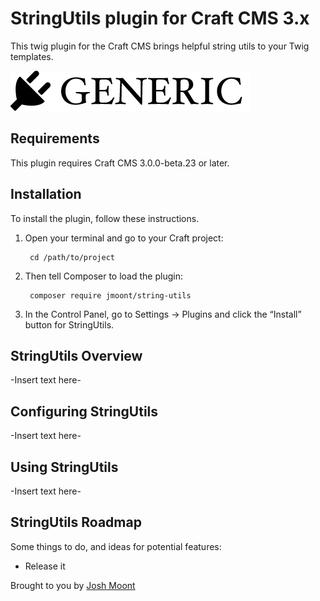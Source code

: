 # StringUtils plugin for Craft CMS 3.x

This twig plugin for the Craft CMS brings helpful string utils to your Twig templates.

![Screenshot](resources/img/plugin-logo.png)

## Requirements

This plugin requires Craft CMS 3.0.0-beta.23 or later.

## Installation

To install the plugin, follow these instructions.

1. Open your terminal and go to your Craft project:

        cd /path/to/project

2. Then tell Composer to load the plugin:

        composer require jmoont/string-utils

3. In the Control Panel, go to Settings → Plugins and click the “Install” button for StringUtils.

## StringUtils Overview

-Insert text here-

## Configuring StringUtils

-Insert text here-

## Using StringUtils

-Insert text here-

## StringUtils Roadmap

Some things to do, and ideas for potential features:

* Release it

Brought to you by [Josh Moont](https://www.twitter.com/moonty)

